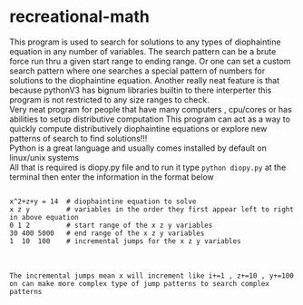 # recreational-math
This program is used to search for solutions to any types of diophaintine equation in any number of variables.
The search pattern can be a brute force run thru a given start range to ending range.
Or one can set a custom search pattern where one searches a special pattern of numbers for solutions to the diophaintine equation.
Another really neat feature is that because pythonV3 has bignum libraries builtin to there interperter this program is not restricted to any size ranges to check.
<br>
Very neat program for people that have many computers , cpu/cores or has abilities to setup distributive computation 
This program can act as a way to quickly compute distributively diophaintine equations or explore new patterns of search to find solutions!!!
<br>
Python is a great language and usually comes installed by default on linux/unix systems 
<br>All that is required is diopy.py file and to run it type `python diopy.py` at the terminal then enter the information in the format below
<br>
<pre>
<code>
x^2+z+y = 14  # diophaintine equation to solve
x z y         # variables in the order they first appear left to right in above equation
0 1 2         # start range of the x z y variables
30 400 5000   # end range of the x z y variables
1  10  100    # incremental jumps for the x z y variables
</code>
</pre>
<br>
<code>The incremental jumps mean x will increment like i+=1 , z+=10 , y+=100 on can make more complex type of jump patterns to search complex patterns</code>
